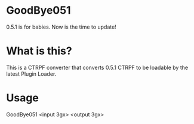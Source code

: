 # GoodBye051
0.5.1 is for babies. Now is the time to update!

# What is this?
This is a CTRPF converter that converts 0.5.1 CTRPF to be loadable by the latest Plugin Loader.

# Usage
GoodBye051 <input 3gx> <output 3gx>
